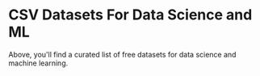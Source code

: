 # CSV Datasets For Data Science and ML
<p> Above, you'll find a curated list of free datasets for data science and machine learning.</p>
